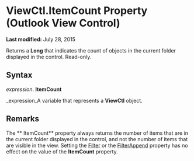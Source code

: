 
# ViewCtl.ItemCount Property (Outlook View Control)

 **Last modified:** July 28, 2015

Returns a  **Long** that indicates the count of objects in the current folder displayed in the control. Read-only.

## Syntax

 _expression_. **ItemCount**

 _expression_A variable that represents a  **ViewCtl** object.


## Remarks

The ** ItemCount** property always returns the number of items that are in the current folder displayed in the control, and not the number of items that are visible in the view. Setting the [Filter](4074d1d3-e3b5-810f-3ba9-3cf5bd1507ab.md) or the [FilterAppend](bb87a8a8-4493-c047-b8f8-3ff039f42a86.md) property has no effect on the value of the **ItemCount** property.

